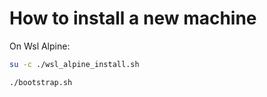 # How to install a new machine

On Wsl Alpine:

```sh
su -c ./wsl_alpine_install.sh
```

```sh
./bootstrap.sh
```

